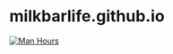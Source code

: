 # milkbarlife.github.io

[![Man Hours](https://img.shields.io/endpoint?url=https%3A%2F%2Fmh.jessemillar.com%2Fhours%3Frepo%3Dhttps%3A%2F%2Fgithub.com%2Fmilkbarlife%2Fmilkbarlife.github.io.git)](https://jessemillar.com/r/man-hours)
